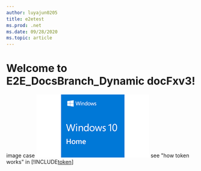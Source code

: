 ```yaml
---
author: luyajun0205
title: e2etest
ms.prod: .net
ms.date: 09/28/2020
ms.topic: article
---
```


# Welcome to E2E_DocsBranch_Dynamic docFxv3!

image case ![A fallback image](windows.jpg) 
see "how token works" in [!INCLUDE[token](token.md)]
